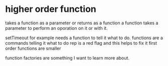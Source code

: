 # higher order function
takes a function as a parameter or returns as a function
a function takes a parameter to perform an oporation on it or with it. 

setTimeout for example needs a function to tell it what to do. functions are a commands telling it what to do 
rep is a red flag and this helps to fix it
first order functions are smaller

function factories are something I want to learn more about.
